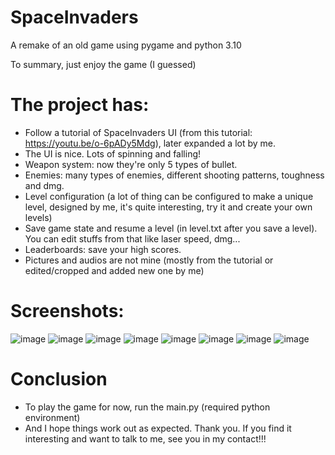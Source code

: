 # SpaceInvaders
A remake of an old game using pygame and python 3.10


To summary, just enjoy the game (I guessed) <br>
# The project has:
- Follow a tutorial of SpaceInvaders UI (from this tutorial: https://youtu.be/o-6pADy5Mdg), later expanded a lot by me.
- The UI is nice. Lots of spinning and falling!
- Weapon system: now they're only 5 types of bullet.
- Enemies: many types of enemies, different shooting patterns, toughness and dmg.
- Level configuration (a lot of thing can be configured to make a unique level, designed by me, it's quite interesting, try it and create your own levels)
- Save game state and resume a level (in level.txt after you save a level). You can edit stuffs from that like laser speed, dmg...
- Leaderboards: save your high scores.
- Pictures and audios are not mine (mostly from the tutorial or edited/cropped and added new one by me)

# Screenshots:
![image](https://user-images.githubusercontent.com/74720131/230732890-8efbd0bc-6e13-47aa-8cf6-306d0257fe4d.png)
![image](https://user-images.githubusercontent.com/74720131/230733045-35dd9422-5d66-44ff-95b6-4e8185955363.png)
![image](https://user-images.githubusercontent.com/74720131/230732898-ecb7f3ff-812b-426d-aa80-a4a97e2ebb4e.png)
![image](https://user-images.githubusercontent.com/74720131/230732921-a21dff16-5688-44ee-8ca4-57d1ca4b30d9.png)
![image](https://user-images.githubusercontent.com/74720131/230732983-e97bb1bc-129d-450d-b055-4cc7040948d7.png)
![image](https://user-images.githubusercontent.com/74720131/230732993-6c8d27d9-3914-4144-8fc8-7ac00b52a19a.png)
![image](https://user-images.githubusercontent.com/74720131/230733066-35ab02b0-4864-4b29-930f-ab5873bbea31.png)
![image](https://user-images.githubusercontent.com/74720131/230733065-3e4f4bc7-c325-4f3c-bda7-c8d7d9b9c284.png)


# Conclusion
- To play the game for now, run the main.py (required python environment)
- And I hope things work out as expected. Thank you. If you find it interesting and want to talk to me, see you in my contact!!!
